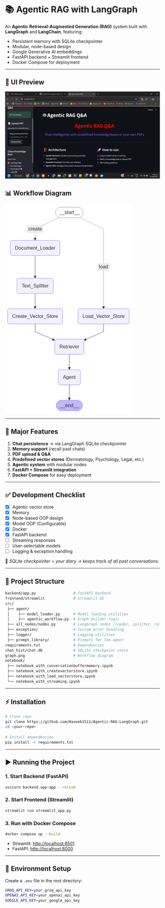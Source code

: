 # 📚 Agentic RAG with LangGraph

An **Agentic Retrieval-Augmented Generation (RAG)** system built with **LangGraph** and **LangChain**, featuring:

* Persistent memory with SQLite checkpointer
* Modular, node-based design
* Google Generative AI embeddings
* FastAPI backend + Streamlit frontend
* Docker Compose for deployment

---

## 🎨 UI Preview

![Streamlit UI](ui_images/6.png)

## 📊 Workflow Diagram

![Graph Workflow](graph.png)

---

## 🚀 Major Features

1. **Chat persistence** → via LangGraph SQLite checkpointer
2. **Memory support** (recall past chats)
3. **PDF upload & Q\&A**
4. **Predefined vector stores** (Dermatology, Psychology, Legal, etc.)
5. **Agentic system** with modular nodes
6. **FastAPI + Streamlit integration**
7. **Docker Compose** for easy deployment

---

## ✅ Development Checklist

* [x] Agentic vector store
* [x] Memory
* [x] Node-based OOP design
* [x] Model OOP (Configurable)
* [x] Docker
* [x] FastAPI backend
* [ ] Streaming responses
* [ ] User-selectable models
* [ ] Logging & exception handling

📌 *SQLite checkpointer = your diary → keeps track of all past conversations.*

---

## 📂 Project Structure

```bash
backend/app.py                 # FastAPI backend
frontend/streamlit             # Streamlit UI
src/
 ├── agent/
 │    ├── model_loader.py      # Model loading utilities
 │    ├── agentic_workflow.py  # Graph builder logic
 ├── all_nodes/nodes.py        # LangGraph nodes (loader, splitter, retriever, agent)
 ├── exception/                # Custom error handling
 ├── logger/                   # Logging utilities
 ├── prompt_library/           # Prompts for the agent
requirements.txt               # Dependencies
chat_hist/chat.db              # SQLite checkpoint store
graph.png                      # Workflow diagram
notebook/
 ├── notebook_with_conversationbuffermemory.ipynb
 ├── notebook_with_createvectorstore.ipynb
 ├── notebook_with_load_vectorstore.ipynb
 └── notebook_with_streaming.ipynb
```

---

## ⚡ Installation

```bash
# Clone repo
git clone https://github.com/Haseeb1511/Agentic-RAG-LangGraph.git
cd <your-repo>

# Install dependencies
pip install -r requirements.txt
```

---

## ▶️ Running the Project

### 1. Start Backend (FastAPI)

```bash
uvicorn backend.app:app --reload
```

### 2. Start Frontend (Streamlit)

```bash
streamlit run streamlit_app.py
```

### 3. Run with Docker Compose

```bash
docker compose up --build
```

* Streamlit: [http://localhost:8501](http://localhost:8501)
* FastAPI: [http://localhost:8000](http://localhost:8000)

---

## 🔑 Environment Setup

Create a `.env` file in the root directory:

```bash
GROQ_API_KEY=your_groq_api_key
OPENAI_API_KEY=your_openai_api_key
GOOGLE_API_KEY=your_google_api_key
```

